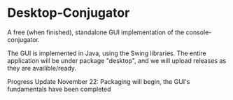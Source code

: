 # Desktop-Conjugator
A free (when finished), standalone GUI implementation of the console-conjugator.

The GUI is implemented in Java, using the Swing libraries.
The entire application will be under package "desktop", and we will upload releases as they are availible/ready.

Progress Update November 22:
    Packaging will begin, the GUI's fundamentals have been completed
